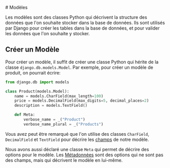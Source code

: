 # Modèles

Les modèles sont des classes Python qui décrivent la structure des données que
l'on souhaite stocker dans la base de données. Ils sont utilisés par Django pour
créer les tables dans la base de données, et pour valider les données que l'on
souhaite y stocker.

## Créer un Modèle

Pour créer un modèle, il suffit de créer une classe Python qui hérite de la
classe `django.db.models.Model`. Par exemple, pour créer un modèle de produit,
on pourrait écrire:

```python
from django.db import models

class Product(models.Model):
    name = models.CharField(max_length=100)
    price = models.DecimalField(max_digits=5, decimal_places=2)
    description = models.TextField()

    def Meta:
        verbose_name = _("Product")
        verbose_name_plural = _("Products")

```

Vous avez peut être remarqué que l'on utilise des classes `CharField`,
`DecimalField` et `TextField` pour décrire les [champs](./modeles-champs.md) de
notre modèle.

Nous avons aussi déclaré une classe `Meta` qui permet de décrire des options
pour le modèle. Les [Métadonnées](./modeles-meta.md) sont des options qui ne
sont pas des champs, mais qui décrivent le modèle en lui-même.